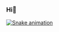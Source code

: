 ### Hi🦋
<div align="center">
  <a href="https://github.com/MariaEduCavalcante">
</div>

![Snake animation](https://github.com/MariaEduCavalcante/MariaEduCavalcante/blob/output/github-contribution-grid-snake.svg)
